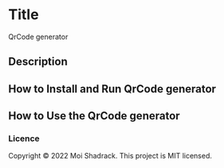 # Title
QrCode generator

## Description

## How to Install and Run QrCode generator


## How to Use the QrCode generator


### Licence
Copyright © 2022 Moi Shadrack.
This project is MIT licensed.


